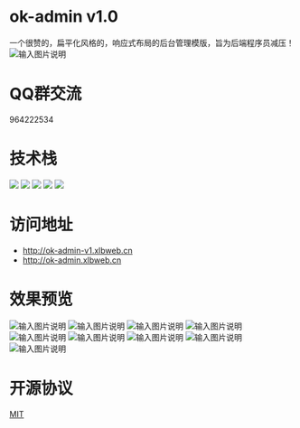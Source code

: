 # ok-admin v1.0
一个很赞的，扁平化风格的，响应式布局的后台管理模版，旨为后端程序员减压！
![输入图片说明](https://images.gitee.com/uploads/images/2019/0525/161436_23cd5fd8_1152471.png "屏幕截图.png")

# QQ群交流
964222534

# 技术栈

<p>
  <img src="https://img.shields.io/badge/layui-2.4.5-brightgreen.svg">
  <img src="https://img.shields.io/badge/zTree-3.5.40-brightgreen.svg">
  <img src="https://img.shields.io/badge/NProgress-0.2.0-brightgreen.svg">
  <img src="https://img.shields.io/badge/ECharts-2.0-brightgreen.svg">
  <img src="https://img.shields.io/badge/Animate.css-3.7.0-brightgreen.svg">
</p>

# 访问地址
- http://ok-admin-v1.xlbweb.cn
- http://ok-admin.xlbweb.cn

# 效果预览
![输入图片说明](https://images.gitee.com/uploads/images/2019/0525/161523_49e0eb96_1152471.png "屏幕截图.png")
![输入图片说明](https://images.gitee.com/uploads/images/2019/0525/161620_a894f907_1152471.png "屏幕截图.png")
![输入图片说明](https://images.gitee.com/uploads/images/2019/0525/161730_51a9c186_1152471.png "屏幕截图.png")
![输入图片说明](https://images.gitee.com/uploads/images/2019/0525/161754_d382086c_1152471.png "屏幕截图.png")
![输入图片说明](https://images.gitee.com/uploads/images/2019/0525/161830_f075d89f_1152471.png "屏幕截图.png")
![输入图片说明](https://images.gitee.com/uploads/images/2019/0525/161853_a07554d7_1152471.png "屏幕截图.png")
![输入图片说明](https://images.gitee.com/uploads/images/2019/0525/161912_c86d7db2_1152471.png "屏幕截图.png")
![输入图片说明](https://images.gitee.com/uploads/images/2019/0525/161939_ec3ef027_1152471.png "屏幕截图.png")
![输入图片说明](https://images.gitee.com/uploads/images/2019/0525/162010_18eea5c6_1152471.png "屏幕截图.png")

# 开源协议
[MIT](https://github.com/bobi1234/ok-admin/blob/master/LICENSE)
